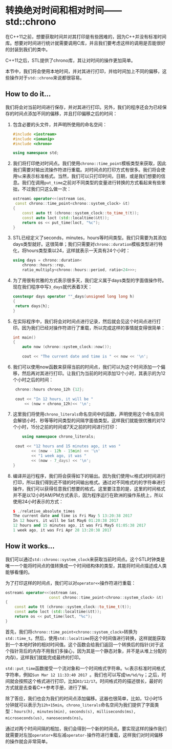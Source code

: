 # 转换绝对时间和相对时间——std::chrono

在C++11之前，想要获取时间并对其打印是有些困难的，因为C++并没有标准时间库。想要对时间进行统计就需要调用C库，并且我们要考虑这样的调用是否能很好的封装到我们的类中。

C++11之后，STL提供了chrono库，其让对时间的操作更加简单。

本节中，我们将会使用本地时间，并对其进行打印，并给时间加上不同的偏移，这些操作对于`std::chrono`来说都很容易。

## How to do it...

我们将会对当前时间进行保存，并对其进行打印。另外，我们的程序还会为已经保存的时间点添加不同的偏移，并且打印偏移之后的时间：

1. 包含必要的头文件，并声明所使用的命名空间：

   ```c++
   #include <iostream>
   #include <iomanip>
   #include <chrono>
   
   using namespace std; 
   ```

2. 我们将打印绝对时间点。我们使用`chrono::time_point`模板类型来获取，因此我们需要对输出流操作符进行重载。对时间点的打印方式有很多。我们将会使用`%c`来表示标准格式。当然，我们可以只打印时间，日期，或是我们想要的信息。我们在调用`put_time`之前对不同类型的变量进行转换的方式看起来有些笨拙，不过我们只这么做一次：

   ```c++
   ostream& operator<<(ostream &os,
   	const chrono::time_point<chrono::system_clock> &t)
   {
       const auto tt (chrono::system_clock::to_time_t(t));
       const auto loct (std::localtime(&tt));
       return os << put_time(loct, "%c");
   }
   ```

3. STL已经定义了seconds，minutes，hours等时间类型。我们只需要为其添加days类型就好。这很简单；我们只需要对`chrono::duration`模板类型进行特化，将hours类型乘以24，这样就表示一天具有24个小时：

   ```c++
   using days = chrono::duration<
       chrono::hours::rep,
       ratio_multiply<chrono::hours::period, ratio<24>>>;
   ```

4. 为了用很有优雅的方式表示很多天，我们定义属于days类型的字面值操作符。现在我们程序中写`3_days`就代表着3天：

   ```c++
   constexpr days operator ""_days(unsigned long long h)
   {
   	return days{h};
   }
   ```

5. 在实际程序中，我们将会对时间点进行记录，然后就会见这个时间点进行打印。因为我们已经对操作符进行了重载，所以完成这样的事情就变得很简单：

   ```c++
   int main()
   {
       auto now (chrono::system_clock::now());
       
       cout << "The current date and time is " << now << '\n'; 
   ```

6. 我们可以使用now函数来获得当前的时间点，我们可以为这个时间添加一个偏移，然后再对其进行打印。让我们为当前的时间添加12个小时，其表示的为12个小时之后的时间：

   ```c++
   	chrono::hours chrono_12h {12};
   	
   	cout << "In 12 hours, it will be "
   		<< (now + chrono_12h)<< '\n';
   ```

7. 这里我们将使用`chrono_literals`命名空间中的函数，声明使用这个命名空间会解锁小时、秒等等时间类型的间隔字面值类型。这样我们就能很优雅的对12个小时，15分之前的时间或7天之前的时间进行打印：

   ```c++
       using namespace chrono_literals;
       
   	cout << "12 hours and 15 minutes ago, it was "
           << (now - 12h - 15min) << '\n'
           << "1 week ago, it was "
           << (now - 7_days) << '\n';
   } 
   ```

8. 编译并运行程序，我们将会获得如下的输出。因为我们使用`%c`格式对时间进行打印，所以我们得到还不错的时间输出格式。通过对不同格式的的字符串进行操作，我们可以获得任意我们想要的格式。这里要注意的是，这里的时间格式并不是以12小时AM/PM方式表示，因为程序运行在欧洲的操作系统上，所以使用24小时表示的方式：

   ```c++
   $ ./relative_absolute_times
   The current date and time is Fri May 5 13:20:38 2017
   In 12 hours, it will be Sat May6 01:20:38 2017
   12 hours and 15 minutes ago, it was Fri May5 01:05:38 2017
   1 week ago, it was Fri Apr 28 13:20:38 2017
   ```

## How it works...

我们可以通过`std::chrono::system_clock`来获取当前时间点。这个STL时钟类是唯一一个能将时间点的值转换成一个时间结构体的类型，其能将时间点描述成人类能够看懂的。

为了打印这样的时间点，我们可以对`operator<<`操作符进行重载：

```c++
ostream& operator<<(ostream &os,
				   const chrono::time_point<chrono::system_clock> &t)
{
    const auto tt (chrono::system_clock::to_time_t(t));
    const auto loct (std::localtime(&tt));
    return os << put_time(loct, "%c");
}
```

首先，我们将`chrono::time_point<chrono::system_clock>`转换为`std::time_t`。然后，使用`std::localtime`将这个时间值进行转换，这样就能获取到一个本地时钟的相对时间值。这个函数会给我们返回一个转换后的指针(对于这个指针背后的内存不用我们多操心，因为其是一个静态对象，并不是从堆上分配的内存)，这样我们就能完成最终的打印。

`std::put_time`函数接受一个流对象和一个时间格式字符串。`%c`表示标准时间格式字符串，例如`Sun Mar 12 11:33:40 2017 `。我们也可以写成`%m/%d/%y`；之后，时间就会按照这个格式进行打印，比如`03/12/17`。时间格式符的描述很长，最好的方式就是去查看C++参考手册，进行了解。

除了答应，我们也会为我们的时间点添加偏移。这器也很简单，比如，12小时15分钟就可以表示为`12h+15min`。`chrono_literals`命名空间为我们提供了字面类型：`hours(h), minutes(min), seconds(s), milliseconds(ms), microseconds(us), nanoseconds(ns)`。

通过对两个时间间隔的相加，我们会得到一个新的时间点。要实现这样的操作我们就需要对左加`operator+`和左减`operator-`操作符进行重载，这样我们对时间偏移的操作就会非常简单。